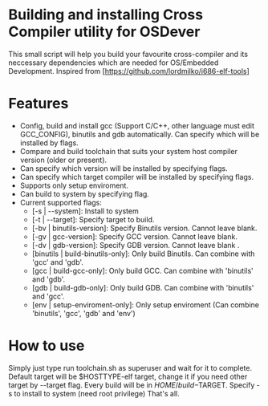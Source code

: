 # Building and installing Cross Compiler utility for OSDever
This small script will help you build your favourite cross-compiler and its neccessary dependencies which are needed for OS/Embedded Development. Inspired from [https://github.com/lordmilko/i686-elf-tools]
# Features
  - Config, build and install gcc (Support C/C++, other language must edit GCC_CONFIG), binutils and gdb automatically. Can specify which will be installed by flags.
  - Compare and build toolchain that suits your system host compiler version (older or present).
  - Can specify which version will be installed by specifying flags.
  - Can specify which target compiler will be installed by specifying flags.
  - Supports only setup enviroment.
  - Can build to system by specifying flag.
  - Current supported flags:
    + [-s | --system]: Install to system
    + [-t | --target]: Specify target to build.
    + [-bv | binutils-version]: Specify Binutils version. Cannot leave blank.
    + [-gv | gcc-version]: Specify GCC version. Cannot leave blank. 
    + [-dv | gdb-version]: Specify GDB version. Cannot leave blank .
    + [binutils | build-binutils-only]: Only build Binutils. Can combine with 'gcc' and 'gdb'. 
    + [gcc | build-gcc-only]: Only build GCC. Can combine with 'binutils' and 'gdb'. 
    + [gdb | build-gdb-only]: Only build GDB. Can combine with 'binutils' and 'gcc'.
    + [env | setup-enviroment-only]: Only setup enviroment
    (Can combine 'binutils', 'gcc', 'gdb' and 'env')
# How to use
Simply just type run toolchain.sh as superuser and wait for it to complete. Default target will be $HOSTTYPE-elf target, change it if you need other target by --target flag. Every build will be in $HOME/build-$TARGET. Specify -s to install to system (need root privilege) That's all.
    
